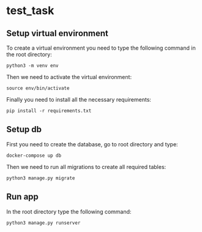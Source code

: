 # test_task

## Setup virtual environment

To create a virtual environment you need to type the following command in the root directory:

`python3 -m venv env`

Then we need to activate the virtual environment:

`source env/bin/activate`

Finally you need to install all the necessary requirements:

`pip install -r requirements.txt`


## Setup db 

First you need to create the database, go to root directory and type:

`docker-compose up db`

Then we need to run all migrations to create all required tables:

`python3 manage.py migrate`


## Run app

In the root directory type the following command:

`python3 manage.py runserver`
